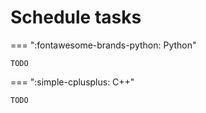 # Schedule tasks

=== ":fontawesome-brands-python: Python"

    TODO

=== ":simple-cplusplus: C++"

    TODO
